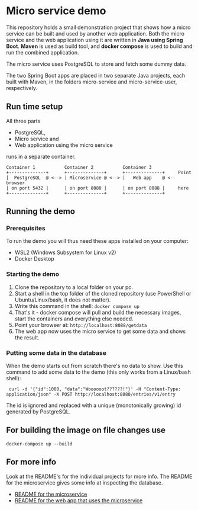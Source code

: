 # Micro service demo
This repository holds a small demonstration project that shows how a micro service can be built and used by another web application.
Both the micro service and the web application using it are written in **Java using Spring Boot**. **Maven** is used as build tool,
and **docker compose** is used to build and run the combined application. 

The micro service uses PostgreSQL to store and fetch some dummy data.

The two Spring Boot apps are placed in two separate Java projects, each built with Maven, in the folders micro-service and micro-service-user, respectively.

## Run time setup
All three parts
* PostgreSQL,
* Micro service and
* Web application using the micro service

runs in a separate container.
```
Container 1           Container 2           Container 3
+--------------+      +--------------+      +--------------+     Point
|  PostgreSQL  @ <--> | Microservice @ <--> |   Web app    @ <-- browser
| on port 5432 |      | on port 8080 |      | on port 8088 |     here
+--------------+      +--------------+      +--------------+
```
## Running the demo
### Prerequisites
To run the demo you will thus need these apps installed on your computer:
* WSL2 (Windows Subsystem for Linux v2)
* Docker Desktop

### Starting the demo
1. Clone the repository to a local folder on your pc.
2. Start a shell in the top folder of the cloned repository (use PowerShell or Ubuntu/Linux/bash, it does not matter).
3. Write this command in the shell: `docker compose up`
4. That's it - docker compose will pull and build the necessary images, start the containers and everything else needed.
5. Point your browser at: `http://localhost:8088/getdata`
6. The web app now uses the micro service to get some data and shows the result.

### Putting some data in the database
When the demo starts out from scratch there's no data to show. Use this command to add some data to the demo (this only works from a Linux/bash shell):

` curl -d '{"id":1000, "data":"Woooooot??????!"}' -H "Content-Type: application/json" -X POST http://localhost:8080/entries/v1/entry`

The id is ignored and replaced with a unique (monotonically growing) id generated by PostgreSQL.

## For building the image on file changes use
```
docker-compose up --build
```
## For more info
Look at the README's for the individual projects for more info. The README for the microservice gives some info at inspecting the database.
* [README for the microservice](./micro-service/README.md)
* [README for the web app that uses the microservice](./micro-service-user/README.md)